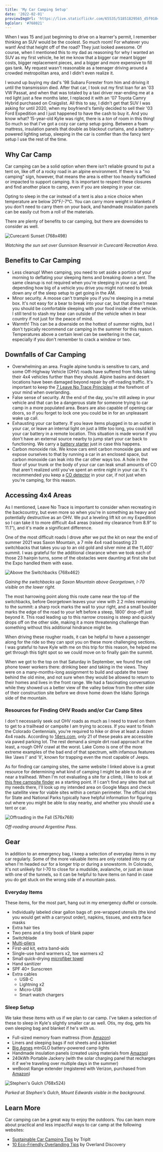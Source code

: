 ```yaml
---
title: 'My Car Camping Setup'
date: '2022-02-01'
previewImgUrl: 'https://live.staticflickr.com/65535/51851829565_d5f9104edc_b.jpg'
bgColor: '#768021'
---
```


When I was 15 and just beginning to drive on a learner's permit, I remember thinking an SUV would be the coolest. So much room! For whatever you want! And that height off of the road? They just looked awesome. Of course, when I mentioned this to my dad as reasoning for why I wanted an SUV as my first vehicle, he let me know that a bigger car meant bigger costs, bigger replacement pieces, and a bigger and more expensive to fill gas tank. My request wasn't reasonable as a teenager driving around a crowded metropolitan area, and I didn't even realize it.

I wound up buying my dad's '98 Subaru Forester from him and driving it until the transmission died. After that car, I took out my first loan for an '03 VW Passat, and when that was totaled by a taxi driver rear-ending me at a red light just a few months later, I replaced it with an '07 Toyota Camry Hybrid purchased on Craigslist. All this to say, I didn't get that SUV I was asking for until 2020, when my boyfriend's family decided to sell their '03 Ford Expedition and I just happened to have the cash to buy it. And you know what? 15-year-old Kylie was right, there is a _ton_ of room in this thing! So much so that I've got a cozy car camp setup going. Between a foam mattress, insulation panels that double as blackout curtains, and a battery-powered lighting setup, sleeping in the car is comfier than the fancy tent setup I use the rest of the time.

## Why Car Camp

Car camping can be a solid option when there isn't reliable ground to put a tent on, like off of a rocky road in an alpine environment. If there is a "no camping" sign, however, that means the area is either too heavily trafficked or impacted to support camping. It is important to respect these closures and find another place to camp, even if you are sleeping in your car.

Opting to sleep in the car instead of a tent is also a nice choice when temperature are below 20℉/-7℃. You can carry more weight in blankets if you don't need to carry them on your back, and handmade insulation panels can be easily cut from a roll of the materials.

There are plenty of benefits to car camping, but there are downsides to consider as well.

![Curecanti Sunset {768x498}](https://live.staticflickr.com/65535/51851872120_6b865c6c04_b.jpg)

_Watching the sun set over Gunnison Reservoir in Curecanti Recreation Area._

## Benefits to Car Camping

- Less cleanup! When camping, you need to set aside a portion of your morning to deflating your sleeping items and breaking down a tent. The same cleanup is not required when you're sleeping in your car, and depending how big of a vehicle you drive you might not need to break down any of the sleep setup to get going in the AM.
- Minor security. A moose can't trample you if you're sleeping in a metal box. It's not easy for a bear to break into your car, but that doesn't mean you should be comfortable sleeping with your food inside of the vehicle. I still tend to stash my bear can outside of the vehicle when in bear country if not just for the peace of mind.
- Warmth! This can be a downside on the hottest of summer nights, but I don't typically recommend car camping in the summer for this reason. Temperatures above a certain level can be sweltering in the car, especially if you don't remember to crack a window or two.

## Downfalls of Car Camping

- Overwhelming an area. Fragile alpine tundra is sensitive to cars, and some Off-Highway Vehicle (OHV) roads have suffered from folks taking their 4x4 vehicles further than they should. Alpine basins and desert locations have been damaged beyond repair by off-roading traffic. It's important to keep the [7 Leave No Trace Principles](https://lnt.org/why/7-principles/) at the forefront of your mind when overlanding.
- False sense of security. At the end of the day, you're still asleep in your vehicle and that can be a dangerous state for someone trying to car camp in a more populated area. Bears are also capable of opening car doors, so if you forget to lock one you could be in for an unpleasant wake up call.
- Exhausting your car battery. If you leave items plugged in to an outlet in your car, or leave an internal light on just a little too long, you could kill your car battery in a remote location. This situation is made worse if you don't have an external source nearby to jump start your car back to functioning. We carry a [battery starter](https://smile.amazon.com/GOOLOO-SuperSafe-Starter-Battery-Portable/dp/B084YQSVZ6) just in case this happens.
- Carbon monoxide risk. We know cars emit carbon monoxide gas and we expose ourselves to that by running a car in an enclosed space, but carbon monoxide can leak into the car other ways too. A hole in the floor of your trunk or the body of your car can leak small amounts of CO that aren't realized until you've spent an entire night in your car. It's recommended you keep a [CO detector](https://smile.amazon.com/gp/product/B004Y6V6K4) in your car, if not just when you're camping, for this reason.

## Accessing 4x4 Areas

As I mentioned, Leave No Trace is important to consider when recreating in the backcountry, but even more so when you're in something as heavy and potentially destructive as an OHV. We put a leveling lift kit on my Expedition so I can take it to more difficult 4x4 areas (raised my clearance from 8.9" to 11.1"), and it's made a significant difference.

One of the most difficult roads I drove after we put the kit on near the end of summer 2021 was Saxon Mountain, a 7 mile 4x4 road boasting 23 switchbacks that takes you up to an old gold and silver mine at the 11,400' summit. I was grateful for the additional clearance when we took each of those 23 hairpin turns, some of the obstacles were daunting at first site but the Expo handled them with ease.

![Above the Switchbacks {768x462}](https://live.staticflickr.com/65535/51851872200_79d285d5dc_b.jpg)

_Gaining the switchbacks up Saxon Mountain above Georgetown, I-70 visible on the lower right._

The most harrowing point along this route came near the top of the switchbacks, before Georgetown leaves your view with 2.2 miles remaining to the summit: a sharp rock marks the wall to your right, and a small boulder marks the edge of the road to your left before a steep, 1800' drop-off just beyond it. This road leading up to this narrow crossing is steep and quickly drops off on the other side, making it a more threatening challenge than something without this additional hindrance might be.

When driving these rougher roads, it can be helpful to have a passenger along for the ride so they can spot you on these more challenging sections. I was grateful to have Kyle with me on this trip for this reason, he helped me get through this tight spot so we could move on to finally gain the summit.

When we got to the top on that Saturday in September, we found the cell phone tower workers there: drinking beer and taking in the views. They were on a many-months-long assignment to build and update the tower behind the old mine, and not sure when they would be allowed to return to their homes and lives in the front range. We had a fascinating conversation while they showed us a better view of the valley below from the other side of their construction site before we drove home down the Idaho Springs side of the mountain.

### Resources for Finding OHV Roads and/or Car Camp Sites

I don't necessarily seek out OHV roads as much as I need to travel on them to get to a trailhead or campsite I am trying to access. If you want to finish the Colorado Centennials, you're required to hike or drive at least a dozen 4x4 roads. According to [14ers.com](https://www.14ers.com/php14ers/trailheads_bydifficulty.php), only 21 of these peaks are accessible via paved parking lot. The rest demand a simple dirt road approach at the least, a rough OHV crawl at the worst. Lake Como is one of the more extreme examples of the bad end of that spectrum, with infamous features like 'Jaws I' and 'II', known for trapping even the most capable of Jeeps.

As for finding car camping sites, the same website I linked above is a great resource for determining what kind of camping I might be able to do at or near a trailhead. When I'm not evaluating a site for a climb, I like to look at [this free campsite finder](https://freecampsites.net) as a starting point. If I can't find any sites that suit my needs there, I'll look up my intended area on Google Maps and check the satellite view for viable sites within a certain perimeter. The official sites for State and National Parks typically have helpful information for figuring out where you might be able to stay nearby, and whether you should use a tent or car.

![Offroading in the Fall {576x768}](https://live.staticflickr.com/65535/51851277603_0f3ded6060_c.jpg)

_Off-roading around Argentine Pass._

## Gear

In addition to an emergency bag, I keep a selection of everyday items in my car regularly. Some of the more valuable items are only rotated into my car when I'm headed our for a longer trip or during a snowstorm. In Colorado, it's not unlikely for I-70 to close for a mudslide, avalanche, or just an issue with one of the tunnels, so it can be helpful to have items on hand in case you do get stuck on the wrong side of a mountain pass.

### Everyday Items

These items, for the most part, hang out in my emergency duffel or console.

- Individually labeled clear gallon bags of: pre-wrapped utensils (the kind you would get with a carryout order), napkins, tissues, and extra face masks
- Extra hair ties
- Two pens and a tiny book of blank paper
- Switchblade
- [Multi-pliers](https://smile.amazon.com/gp/product/B000EDPT9K)
- First-aid kit, extra band-aids
- Single-use hand warmers x2, toe warmers x2
- Small quick-drying [microfiber towel](https://www.rei.com/product/195822/rei-co-op-multi-towel-lite)
- Hand sanitizer
- SPF 40+ Sunscreen
- Extra cables
  - USB-C
  - Lightning x2
  - Micro-USB
  - Smart watch chargers

### Sleep Setup

We take these items with us if we plan to car camp. I've taken a selection of these to sleep in Kyle's slightly smaller car as well. Otis, my dog, gets his own sleeping bag and blanket if he's with us.

- Full-sized memory foam mattress (from [Amazon](https://smile.amazon.com/gp/product/B00W67PEY2/))
- Liners and sleeping bags if not sheets and a blanket
- [Big Agnes](https://www.rei.com/product/129001/big-agnes-mtnglo-tent-camp-lights) mtnGLO battery-powered camp lights
- Handmade insulation panels (created using materials from [Amazon](https://smile.amazon.com/gp/product/B07PLKLZFM))
- 240kWh Portable Jackery (with the solar charging panel that recharges it if we're traveling over multiple days in the summer)
- weBoost Range extender (registered with Verizon, purchased from [Amazon](https://smile.amazon.com/gp/product/B07PDVTMM6))

![Stephen's Gulch {768x524}](https://live.staticflickr.com/65535/51857592640_e0e93ee4d8_b.jpg)

_Parked at Stephen's Gulch, Mount Edwards visible in the background._

## Learn More

Car camping can be a great way to enjoy the outdoors. You can learn more about practical and less impactful ways to car camp at the following websites:

- [Sustainable Car Camping Tips](https://www.tripit.com/web/blog/travel-tips/sustainable-car-camping-trip-tips.html) by TripIt
- [10 Eco-Friendly Overlanding Tips](https://www.overlanddiscovery.com/blog/vanlife-10-eco-friendly-camping-tips/) by Overland Discovery
